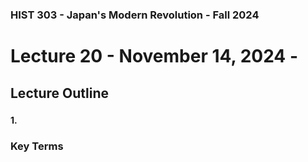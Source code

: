 ### HIST 303 - Japan's Modern Revolution - Fall 2024

[//]: <> (use `gqap` to force wrap text)
[//]: <> (use `:noa w` to save without autoformatting)

# Lecture 20 - November 14, 2024 -

## Lecture Outline

###

#### 1.

### Key Terms
